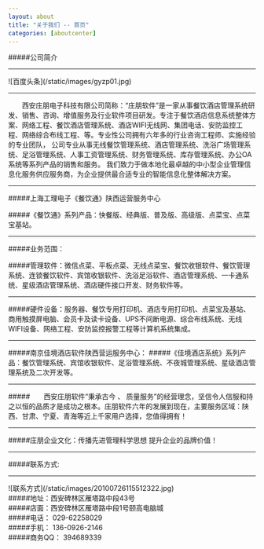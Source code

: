 ```yaml
---
layout: about
title: "关于我们 -- 首页"
categories: [aboutcenter]
---
```

#####公司简介
<hr>
![百度头条](/static/images/gyzp01.jpg)
<hr>
&emsp;&emsp;西安庄朋电子科技有限公司简称：“庄朋软件”是一家从事餐饮酒店管理系统研发、销售、咨询、增值服务及行业软件项目研发。专注于餐饮酒店信息系统整体方案、网络工程、餐饮酒店管理系统、酒店WIFI无线网、集团电话、安防监控工程、网络综合布线工程、等。专业性公司拥有六年多的行业咨询工程师、实施经验的专业团队，
公司专业从事无线餐饮管理系统、酒店管理系统、洗浴广场管理系统、足浴管理系统、人事工资管理系统、财务管理系统、库存管理系统、办公OA系统等系列产品的销售和服务。
我们致力于做本地化最卓越的中小型企业管理信息化服务供应服务商，为企业提供最合适专业的智能信息化整体解决方案。  
<hr>
#####上海工理电子《餐饮通》陕西运营服务中心<p>
#####《餐饮通》系列产品：快餐版、经典版、普及版、高级版、点菜宝、点菜宝基站。<p>
<hr>
#####业务范围：<p>
#####管理软件：微信点菜、平板点菜、无线点菜宝、餐饮收银软件、餐饮管理系统、连锁餐饮软件、宾馆收银软件、洗浴足浴软件、酒店管理系统、一卡通系统、星级酒店管理系统、酒店硬件接口开发、财务软件等。<p>
<hr>
#####硬件设备：服务器、餐饮专用打印机、酒店专用打印机、点菜宝及基站、商用触摸屏电脑、会员卡及读卡设备、UPS不间断电源、综合布线系统、无线WIFI设备、网络工程、安防监控报警工程等计算机系统集成。<p>
<hr>
#####南京佳境酒店软件陕西营运服务中心：
#####《佳境酒店系统》系列产品：餐饮管理系统、宾馆收银软件、足浴管理系统、不夜城管理系统、星级酒店管理系统及二次开发等。<p>
<hr>
#####&emsp;&emsp;西安庄朋软件“秉承古今 、 质量服务”的经营理念，坚信令人信服和持之以恒的品质才是成功之根本。庄朋软件六年的发展到现在，主要服务区域：陕西、甘肃、宁夏、青海等近上千家用户选择，您值得拥有！
<hr>
#####庄朋企业文化：传播先进管理科学思想  提升企业的品牌价值！<p>
<hr>
#####联系方式:
<hr>
![联系方式](/static/images/20100726115512322.jpg)
<br>
#####地址：西安碑林区雁塔路中段43号 
<br>
#####店面：西安碑林区雁塔路中段1号颐高电脑城
<br>
#####电话：<span class="glyphicon glyphicon-phone-alt"> </span>  029-62258029  
<br>
#####手机：<span class="glyphicon glyphicon-earphone"> </span>  136-0926-2146
<br>
#####商务QQ：<span class="glyphicon glyphicon-QQ"> </span>  394689339
